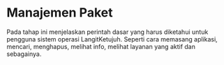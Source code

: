 # Manajemen Paket

Pada tahap ini menjelaskan perintah dasar yang harus diketahui untuk pengguna sistem operasi LangitKetujuh. Seperti cara memasang aplikasi, mencari, menghapus, melihat info, melihat layanan yang aktif dan sebagainya.

